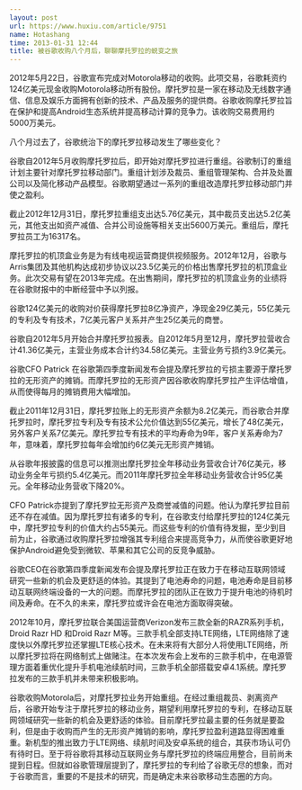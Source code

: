 ```yaml
---
layout: post
url: https://www.huxiu.com/article/9751
name: Hotashang
time: 2013-01-31 12:44
title: 被谷歌收购八个月后，聊聊摩托罗拉的蜕变之旅
---
```

2012年5月22日，谷歌宣布完成对Motorola移动的收购。此项交易，谷歌耗资约124亿美元现金收购Motorola移动所有股份。摩托罗拉是一家在移动及无线数字通信、信息及娱乐方面拥有创新的技术、产品及服务的提供商。谷歌收购摩托罗拉旨在保护和提高Android生态系统并提高移动计算的竞争力。该收购交易费用约5000万美元。

八个月过去了，谷歌统治下的摩托罗拉移动发生了哪些变化？

谷歌自2012年5月收购摩托罗拉后，即开始对摩托罗拉进行重组。谷歌制订的重组计划主要针对摩托罗拉移动部门。重组计划涉及裁员、重组管理架构、合并及处置公司以及简化移动产品模型。谷歌期望通过一系列的重组改造摩托罗拉移动部门并使之盈利。

截止2012年12月31日，摩托罗拉重组支出达5.76亿美元，其中裁员支出达5.2亿美元，其他支出如资产减值、合并公司设施等相关支出5600万美元。重组后，摩托罗拉员工为16317名。

摩托罗拉的机顶盒业务是为有线电视运营商提供视频服务。2012年12月，谷歌与Arris集团及其他机构达成初步协议以23.5亿美元的价格出售摩托罗拉的机顶盒业务。此次交易有望在2013年完成。在出售期间，摩托罗拉的机顶盒业务的业绩将在谷歌财报中的中断经营中予以列报。

谷歌124亿美元的收购对价获得摩托罗拉8亿净资产，净现金29亿美元，55亿美元的专利及专有技术，7亿美元客户关系并产生25亿美元的商誉。

谷歌自2012年5月开始合并摩托罗拉报表。自2012年5月至12月，摩托罗拉营收合计41.36亿美元，主营业务成本合计约34.58亿美元。主营业务亏损约3.9亿美元。

谷歌CFO Patrick 在谷歌第四季度新闻发布会提及摩托罗拉的亏损主要源于摩托罗拉的无形资产的摊销。而摩托罗拉的无形资产因谷歌收购摩托罗拉产生评估增值，从而使得每月的摊销费用大幅增加。

截止2011年12月31日，摩托罗拉账上的无形资产余额为8.2亿美元，而谷歌合并摩托罗拉时，摩托罗拉专利及专有技术公允价值达到55亿美元，增长了48亿美元，另外客户关系7亿美元。摩托罗拉专有技术的平均寿命为9年，客户关系寿命为7年，意味着，摩托罗拉每年会增加约6亿美元无形资产摊销。

从谷歌年报披露的信息可以推测出摩托罗拉全年移动业务营收合计76亿美元，移动业务全年亏损约5.4亿美元。而2011年摩托罗拉全年移动业务营收合计95亿美元。全年移动业务营收下降20%。

CFO Patrick亦提到了摩托罗拉无形资产及商誉减值的问题。他认为摩托罗拉目前还不存在减值。因为摩托罗拉有诸多的专利，在谷歌支付给摩托罗拉的124亿美元中，摩托罗拉专利的价值大约占55美元。而这些专利的价值有待发掘，至少到目前为止，谷歌通过收购摩托罗拉增强其专利组合来提高竞争力，从而使谷歌更好地保护Android避免受到微软、苹果和其它公司的反竞争威胁。

谷歌CEO在谷歌第四季度新闻发布会提及摩托罗拉正在致力于在移动互联网领域研究一些新的机会及更舒适的体验。其提到了电池寿命的问题，电池寿命是目前移动互联网终端设备的一大的问题。而摩托罗拉的团队正在致力于提升电池的待机时间及寿命。在不久的未来，摩托罗拉或许会在电池方面取得突破。

2012年10月，摩托罗拉联合美国运营商Verizon发布三款全新的RAZR系列手机，Droid Razr HD 和Droid Razr M等。三款手机全部支持LTE网络，LTE网络除了速度快以外摩托罗拉还掌握LTE核心技术。在未来将有大部分人将使用LTE网络，所以摩托罗拉将在网络制式上做赌注。在本次发布会上发布的三款手机中，在电源管理方面着重优化提升手机电池续航时间，三款手机全部搭载安卓4.1系统。摩托罗拉发布的三款手机并未带来积极影响。

谷歌收购Motorola后，对摩托罗拉业务开始重组。在经过重组裁员、剥离资产后，谷歌开始专注于摩托罗拉的移动业务，期望利用摩托罗拉的专利，在移动互联网领域研究一些新的机会及更舒适的体验。目前摩托罗拉最主要的任务就是要盈利，但是由于收购而产生的无形资产摊销的影响，摩托罗拉盈利道路显得困难重重。新机型的推出致力于LTE网络、续航时间及安卓系统的组合，其获市场认可仍有待时日。至于将谷歌将其移动互联网业务与摩托罗拉的终端应用整合，目前尚未提到日程。但就如谷歌管理层提到了，摩托罗拉的专利给了谷歌无尽的想象，而对于谷歌而言，重要的不是技术的研究，而是确定未来谷歌移动生态圈的方向。

